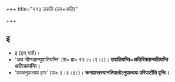+++
title="२१३ उपाति (उप+अति)"

+++

## इ
- इ (इण् गतौ)।
- 'अथ त्रीण्यहान्युपातियन्ति' (श० ब्रा० १२।५।२।८)। **उपातियन्ति=अतिरिक्तान्यतियन्ति अतिक्रामन्ति।**
- 'परावनुपात्यय इणः' (पा० ३।३।३८)। **क्रमप्राप्तस्यानतिपातोऽनुपात्ययः परिपाटीति वृत्तिः।**
